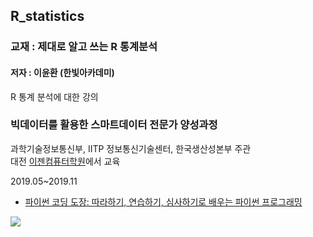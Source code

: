 ## R_statistics

### 교재 : 제대로 알고 쓰는 R 통계분석 
#### 저자 : 이윤환 (한빛아카데미)

R 통계 분석에 대한 강의

### 빅데이터를 활용한 스마트데이터 전문가 양성과정

과학기술정보통신부, IITP 정보통신기술센터, 한국생산성본부 주관  <br>
대전 [이젠컴퓨터학원](http::dj.ezenac.co.kr/)에서 교육

2019.05~2019.11


* <a href="https://dojang.io/course/view.php?id=7" target="_blank">파이썬 코딩 도장: 따라하기, 연습하기, 심사하기로 배우는 파이썬 프로그래밍</a>

![](https://www.hanbit.co.kr/data/books/B7014039221_l.jpg)

